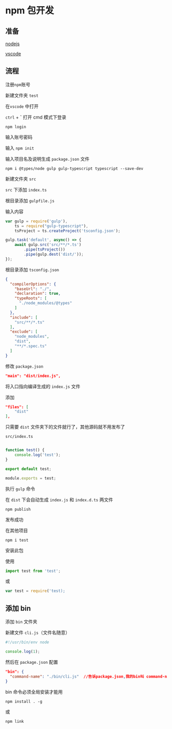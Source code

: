 # npm 包开发

## 准备

[nodejs](https://nodejs.org/)

[vscode](https://code.visualstudio.com/)

## 流程

注册`npm`账号

新建文件夹 `test`

在`vscode` 中打开
 
`ctrl` + **`**  打开 cmd 模式下登录

```
npm login

```
输入账号密码

输入 `npm init`

输入项目名及说明生成 `package.json` 文件

```
npm i @types/node gulp gulp-typescript typescript --save-dev

```
新建文件夹 `src`

`src` 下添加 `index.ts`

根目录添加 `gulpfile.js`

输入内容

```js
var gulp = require('gulp'),
    ts = require("gulp-typescript"),
    tsProject = ts.createProject('tsconfig.json');

gulp.task('default', async() => {
    await gulp.src('src/**/*.ts')
        .pipe(tsProject())
        .pipe(gulp.dest('dist/'));
});

```

根目录添加 `tsconfig.json`

```json
{
  "compilerOptions": {
    "baseUrl": "./",
    "declaration": true,
    "typeRoots": [
      "./node_modules/@types"
    ]
  },
  "include": [
    "src/**/*.ts"
  ],
  "exclude": [
    "node_modules",
    "dist",
    "**/*.spec.ts"
  ]
}
```

修改 `package.json`

```json
"main": "dist/index.js",
```
将入口指向编译生成的 `index.js` 文件

添加
```json
"files": [
    "dist"
],
```
只需要 `dist` 文件夹下的文件就行了，其他源码就不用发布了

`src/index.ts`

```ts

function test() {
    console.log('test');
}

export default test;

module.exports = test;
```

执行 `gulp` 命令

在 `dist` 下会自动生成 `index.js` 和 `index.d.ts` 两文件

```
npm publish

```
发布成功

在其他项目

```
npm i test

```
安装此包

使用

```ts
import test from 'test';
```
或
```js
var test = require('test);
```

## 添加 bin

添加 `bin` 文件夹 

新建文件 `cli.js`（文件名随意）

```js
#!/usr/bin/env node

console.log(1);
```

然后在 `package.json` 配置

```json
"bin": {
  "command-name": "./bin/cli.js"  //告诉package.json,我的bin叫 command-name ,它可执行的文件路径是bin/cli.js
}
```

bin 命令必须全局安装才能用

```
npm install . -g
```

或

```
npm link
```